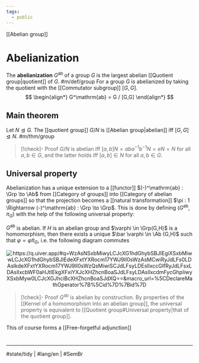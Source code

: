 ```yaml
---
tags: 
  - public
---
```

[[Abelian group]]
# Abelianization

The **abelianization** $G^\mathrm{ab}$ of a group $G$ is the largest abelian [[Quotient group|quotient]] of $G$. #m/def/group
For a group $G$ is abelianized by taking the quotient with the [[Commutator subgroup]] $[G,G]$.
$$
\begin{align*}
G^\mathrm{ab} = G / [G,G]
\end{align*}
$$

## Main theorem

Let $N \trianglelefteq G$. The [[quotient group]] $G / N$ is [[Abelian group|abelian]] iff $[G,G] \trianglelefteq N$. #m/thm/group

> [!check]- Proof
> $G / N$ is abelian iff $[a,b]N = aba^{-1}b^{-1}N = eN = N$ for all $a,b \in G$,
> and the latter holds iff $[a,b] \in N$ for all $a,b \in G$.
> <span class="QED"/>


## Universal property

Abelianization has a unique extension to a [[functor]] $(-)^\mathrm{ab} : \Grp \to \Ab$ from [[Category of groups]] into [[Category of abelian groups]] so that the projection becomes a [[natural transformation]] $\pi : 1 \Rightarrow (-)^\mathrm{ab} : \Grp \to \Grp$.
This is done by defining $(G^\mathrm{{ab}}, \pi_{G})$ with the help of the following universal property:

$G^\mathrm{ab}$ is abelian.
If $H$ is an abelian group and $\varphi \in \Grp(G,H)$ is a homomorphism,
then there exists a unique $\bar \varphi \in \Ab (G,H)$ such that $\varphi = \bar \varphi \pi_{G}$, 
i.e. the following diagram commutes
<p align="center"><img align="center" src="
https://i.upmath.me/svg/%0A%25%20%60calc%60%20is%20necessary%20to%20draw%20curved%20arrows.%0A%5Cusetikzlibrary%7Bcalc%7D%0A%25%20%60pathmorphing%60%20is%20necessary%20to%20draw%20squiggly%20arrows.%0A%5Cusetikzlibrary%7Bdecorations.pathmorphing%7D%0A%25%20A%20TikZ%20style%20for%20curved%20arrows%20of%20a%20fixed%20height%2C%20due%20to%20Andr%C3%A9C.%0A%5Ctikzset%7Bcurve%2F.style%3D%7Bsettings%3D%7B%231%7D%2Cto%20path%3D%7B(%5Ctikztostart)%0A%20%20%20%20..%20controls%20(%24(%5Ctikztostart)!%5Cpv%7Bpos%7D!(%5Ctikztotarget)!%5Cpv%7Bheight%7D!270%3A(%5Ctikztotarget)%24)%0A%20%20%20%20and%20(%24(%5Ctikztostart)!1-%5Cpv%7Bpos%7D!(%5Ctikztotarget)!%5Cpv%7Bheight%7D!270%3A(%5Ctikztotarget)%24)%0A%20%20%20%20..%20(%5Ctikztotarget)%5Ctikztonodes%7D%7D%2C%0A%20%20%20%20settings%2F.code%3D%7B%5Ctikzset%7Bquiver%2F.cd%2C%231%7D%0A%20%20%20%20%20%20%20%20%5Cdef%5Cpv%23%231%7B%5Cpgfkeysvalueof%7B%2Ftikz%2Fquiver%2F%23%231%7D%7D%7D%2C%0A%20%20%20%20quiver%2F.cd%2Cpos%2F.initial%3D0.35%2Cheight%2F.initial%3D0%7D%0A%25%20TikZ%20arrowhead%2Ftail%20styles.%0A%5Ctikzset%7Btail%20reversed%2F.code%3D%7B%5Cpgfsetarrowsstart%7Btikzcd%20to%7D%7D%7D%0A%5Ctikzset%7B2tail%2F.code%3D%7B%5Cpgfsetarrowsstart%7BImplies%5Breversed%5D%7D%7D%7D%0A%5Ctikzset%7B2tail%20reversed%2F.code%3D%7B%5Cpgfsetarrowsstart%7BImplies%7D%7D%7D%0A%25%20TikZ%20arrow%20styles.%0A%5Ctikzset%7Bno%20body%2F.style%3D%7B%2Ftikz%2Fdash%20pattern%3Don%200%20off%201mm%7D%7D%0A%25%20https%3A%2F%2Fq.uiver.app%2F%23q%3DWzAsNSxbMiwyLCJcXG1hdGhybSBJIEgiXSxbMiwwLCJcXG1hdGhybSBJIEdeXFxtYXRocm17YWJ9Il0sWzAsMCwiRyJdLFs0LDAsIkdeXFxtYXRocm17YWJ9Il0sWzQsMiwiSCJdLFsyLDEsIlxccGlfRyJdLFsxLDAsIlxcbWF0aHJtIEkgXFxiYXJcXHZhcnBoaSIsMCx7InN0eWxlIjp7ImJvZHkiOnsibmFtZSI6ImRhc2hlZCJ9fX1dLFsyLDAsIlxcdmFycGhpIiwyXSxbMyw0LCJcXGJhciBcXHZhcnBoaSIsMCx7InN0eWxlIjp7ImJvZHkiOnsibmFtZSI6ImRhc2hlZCJ9fX1dXQ%3D%3D%26macro_url%3D%255CDeclareMathOperator%257B%255Cid%257D%257Bid%257D%0A%5Cbegin%7Btikzcd%7D%5Bampersand%20replacement%3D%5C%26%5D%0A%09G%20%5C%26%5C%26%20%7B%5Cmathrm%20I%20G%5E%5Cmathrm%7Bab%7D%7D%20%5C%26%5C%26%20%7BG%5E%5Cmathrm%7Bab%7D%7D%20%5C%5C%0A%09%5C%5C%0A%09%5C%26%5C%26%20%7B%5Cmathrm%20I%20H%7D%20%5C%26%5C%26%20H%0A%09%5Carrow%5B%22%7B%5Cpi_G%7D%22%2C%20from%3D1-1%2C%20to%3D1-3%5D%0A%09%5Carrow%5B%22%7B%5Cmathrm%20I%20%5Cbar%5Cvarphi%7D%22%2C%20dashed%2C%20from%3D1-3%2C%20to%3D3-3%5D%0A%09%5Carrow%5B%22%5Cvarphi%22'%2C%20from%3D1-1%2C%20to%3D3-3%5D%0A%09%5Carrow%5B%22%7B%5Cbar%20%5Cvarphi%7D%22%2C%20dashed%2C%20from%3D1-5%2C%20to%3D3-5%5D%0A%5Cend%7Btikzcd%7D%0A
#invert" alt="https://q.uiver.app/#q=WzAsNSxbMiwyLCJcXG1hdGhybSBJIEgiXSxbMiwwLCJcXG1hdGhybSBJIEdeXFxtYXRocm17YWJ9Il0sWzAsMCwiRyJdLFs0LDAsIkdeXFxtYXRocm17YWJ9Il0sWzQsMiwiSCJdLFsyLDEsIlxccGlfRyJdLFsxLDAsIlxcbWF0aHJtIEkgXFxiYXJcXHZhcnBoaSJdLFsyLDAsIlxcdmFycGhpIiwyXSxbMyw0LCJcXGJhciBcXHZhcnBoaSJdXQ==&amp;macro_url=%5CDeclareMathOperator%7B%5Cid%7D%7Bid%7D" /></p>

> [!check]- Proof
> $G^\mathrm{ab}$ is abelian by construction.
> By properties of the [[Kernel of a homomorphism into an abelian group]],
> the universal property is equivalent to [[Quotient group#Universal property|that of the quotient group]].
> <span class="QED"/>

This of course forms a [[Free-forgetful adjunction]]

#
---
#state/tidy | #lang/en | #SemBr 
